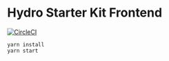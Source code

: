 # Hydro Starter Kit Frontend

[![CircleCI](https://circleci.com/gh/starter-kit-beta/starter-kit-web.svg?style=svg)](https://circleci.com/gh/starter-kit-beta/starter-kit-web)

```
yarn install
yarn start
```
